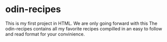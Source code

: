 # odin-recipes
This is my first project in HTML.
We are only going forward with this
The odin-recipes contains all my favorite recipes compilled in an easy to follow and read format for your convinience.
